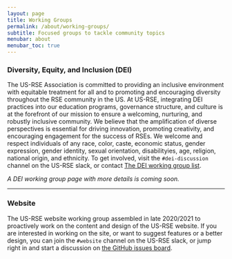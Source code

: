 ```yaml
---
layout: page
title: Working Groups
permalink: /about/working-groups/
subtitle: Focused groups to tackle community topics
menubar: about
menubar_toc: true
---
```


### Diversity, Equity, and Inclusion (DEI)

The US-RSE Association is committed to providing an inclusive environment with equitable treatment for all and to promoting and encouraging diversity throughout the RSE community in the US. At US-RSE, integrating DEI practices into our education programs, governance structure, and culture is at the forefront of our mission to ensure a welcoming, nurturing, and robustly inclusive community. We believe that the amplification of diverse perspectives is essential for driving innovation, promoting creativity, and encouraging engagement for the success of RSEs. We welcome and respect individuals of any race, color, caste, economic status, gender expression, gender identity, sexual orientation, disabilityies, age, religion, national origin, and ethnicity. To get involved, visit the `#dei-discussion` channel on the US-RSE slack, or contact <a href="mailto:dei_wg@us-rse.org">The DEI working group list</a>.

<i>A DEI working group page with more details is coming soon.</i>

<hr>

### Website

The US-RSE website working group assembled in late 2020/2021 to proactively work on the content and design of the US-RSE website.
If you are interested in working on the site, or want to suggest features or a better design, you can join the `#website` channel on the US-RSE slack, or jump right in and start a discussion on <a href="https://github.com/usrse/usrse.github.io/issues">the GitHub issues board</a>.

